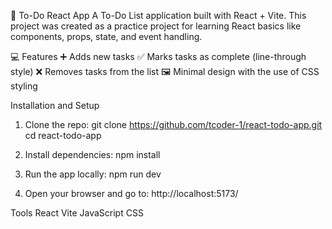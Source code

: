 📝 To-Do React App
    A To-Do List application built with React + Vite.
    This project was created as a practice project for learning React basics like components, props, state, and event handling.

💻 Features
    ➕ Adds new tasks
    ✅ Marks tasks as complete (line-through style)
    ❌ Removes tasks from the list
    🖼️ Minimal design with the use of CSS styling  

Installation and Setup
1. Clone the repo:
        git clone https://github.com/tcoder-1/react-todo-app.git
        cd react-todo-app   

2. Install dependencies:
        npm install
        
3. Run the app locally:
        npm run dev
        
4. Open your browser and go to:
        http://localhost:5173/

Tools
    React
    Vite
    JavaScript
    CSS